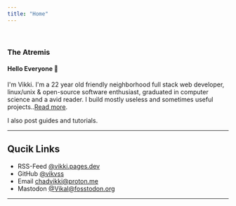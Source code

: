 ```yaml
---
title: "Home"
---
```


<br>
<h3>The Atremis </h3>
<h4>Hello Everyone 👋</h4>
  
I'm  Vikki. I'm a 22 year old friendly neighborhood full stack web developer, linux/unix & open-source software enthusiast, graduated in computer science and a avid reader. I build mostly useless and sometimes useful projects..[Read more](/about).

I also post guides and tutorials.

---------------

## Qucik Links

- RSS-Feed [@vikki.pages.dev](https://vikki.pages.dev/index.xml)
- GitHub [@vikvss](https://github.com/vikvss)
- Email [chadvikki@proton.me](mailto:chadvikki@proton.me)
- Mastodon [@Vikal@fosstodon.org](https://fosstodon.org/@Vikal)



-----------------

